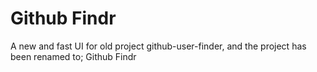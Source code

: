 # Github Findr
A new and fast UI for old project github-user-finder, and the project has been renamed to; Github Findr
